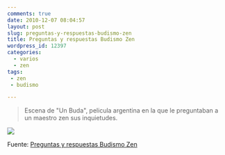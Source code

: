 ```yaml
---
comments: true
date: 2010-12-07 08:04:57
layout: post
slug: preguntas-y-respuestas-budismo-zen
title: Preguntas y respuestas Budismo Zen
wordpress_id: 12397
categories:
  - varios
  - zen
tags: 
 - zen
 - budismo

---
```


>Escena de "Un Buda", pelicula argentina en la que le preguntaban a un maestro zen sus inquietudes.

[![](http://i.ytimg.com/vi/nya1SqeMOKg/0.jpg)](http://www.youtube.com/watch?v=nya1SqeMOKg&feature=related)


Fuente: [Preguntas y respuestas Budismo Zen](http://www.youtube.com/watch?v=nya1SqeMOKg&feature=related)